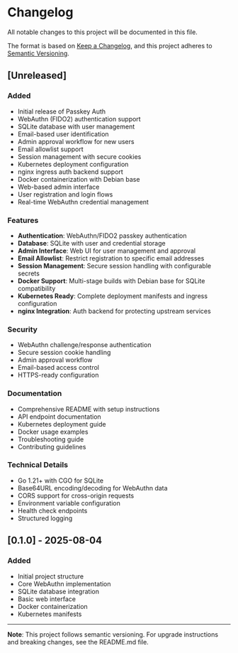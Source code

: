# Changelog

All notable changes to this project will be documented in this file.

The format is based on [Keep a Changelog](https://keepachangelog.com/en/1.0.0/),
and this project adheres to [Semantic Versioning](https://semver.org/spec/v2.0.0.html).

## [Unreleased]

### Added
- Initial release of Passkey Auth
- WebAuthn (FIDO2) authentication support
- SQLite database with user management
- Email-based user identification
- Admin approval workflow for new users
- Email allowlist support
- Session management with secure cookies
- Kubernetes deployment configuration
- nginx ingress auth backend support
- Docker containerization with Debian base
- Web-based admin interface
- User registration and login flows
- Real-time WebAuthn credential management

### Features
- **Authentication**: WebAuthn/FIDO2 passkey authentication
- **Database**: SQLite with user and credential storage
- **Admin Interface**: Web UI for user management and approval
- **Email Allowlist**: Restrict registration to specific email addresses
- **Session Management**: Secure session handling with configurable secrets
- **Docker Support**: Multi-stage builds with Debian base for SQLite compatibility
- **Kubernetes Ready**: Complete deployment manifests and ingress configuration
- **nginx Integration**: Auth backend for protecting upstream services

### Security
- WebAuthn challenge/response authentication
- Secure session cookie handling
- Admin approval workflow
- Email-based access control
- HTTPS-ready configuration

### Documentation
- Comprehensive README with setup instructions
- API endpoint documentation
- Kubernetes deployment guide
- Docker usage examples
- Troubleshooting guide
- Contributing guidelines

### Technical Details
- Go 1.21+ with CGO for SQLite
- Base64URL encoding/decoding for WebAuthn data
- CORS support for cross-origin requests
- Environment variable configuration
- Health check endpoints
- Structured logging

## [0.1.0] - 2025-08-04

### Added
- Initial project structure
- Core WebAuthn implementation
- SQLite database integration
- Basic web interface
- Docker containerization
- Kubernetes manifests

---

**Note**: This project follows semantic versioning. For upgrade instructions and breaking changes, see the README.md file.
